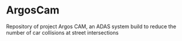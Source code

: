 # ArgosCam
Repository of project Argos CAM, an ADAS system build to reduce the number of car collisions at street intersections
